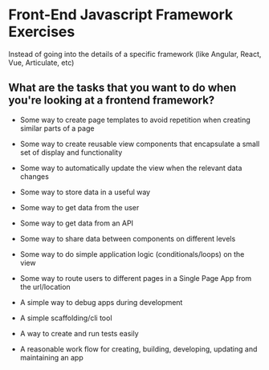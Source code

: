 # Front-End Javascript Framework Exercises

Instead of going into the details of a specific framework (like Angular, React, Vue, Articulate, etc)

## What are the tasks that you want to do when you're looking at a frontend framework?

* Some way to create page templates to avoid repetition when creating similar parts of a page
* Some way to create reusable view components that encapsulate a small set of display and functionality
* Some way to automatically update the view when the relevant data changes

* Some way to store data in a useful way
* Some way to get data from the user
* Some way to get data from an API

* Some way to share data between components on different levels
* Some way to do simple application logic (conditionals/loops) on the view
* Some way to route users to different pages in a Single Page App from the url/location

* A simple way to debug apps during development
* A simple scaffolding/cli tool
* A way to create and run tests easily
* A reasonable work flow for creating, building, developing, updating and maintaining an app
